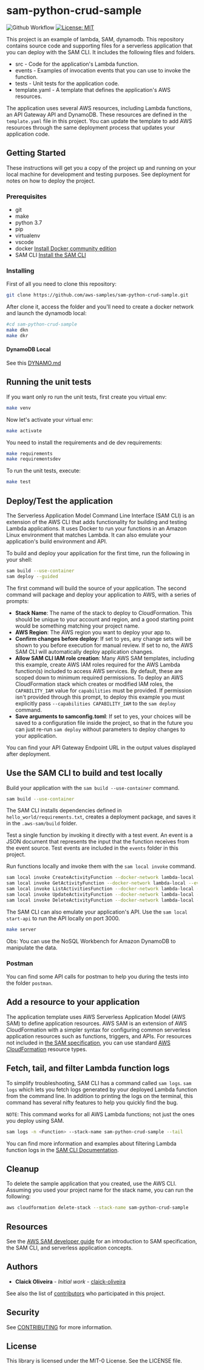 # sam-python-crud-sample

![Github Workflow](https://github.com/aws-samples/sam-python-crud-sample/workflows/Python%20package/badge.svg)
[![License: MIT](https://img.shields.io/badge/License-MIT-blue.svg)](https://opensource.org/licenses/MIT)

This project is an example of lambda, SAM, dynamodb. This repository contains source code and supporting files for a serverless application that you can deploy with the SAM CLI. It includes the following files and folders.

- src - Code for the application's Lambda function.
- events - Examples of invocation events that you can use to invoke the function.
- tests - Unit tests for the application code.
- template.yaml - A template that defines the application's AWS resources.

The application uses several AWS resources, including Lambda functions, an API Gateway API and DynamoDB. These resources are defined in the `template.yaml` file in this project. You can update the template to add AWS resources through the same deployment process that updates your application code.

## Getting Started

These instructions will get you a copy of the project up and running on your local machine for development and testing purposes. See deployment for notes on how to deploy the project.

### Prerequisites

- git
- make
- python 3.7
- pip
- virtualenv
- vscode
- docker [Install Docker community edition](https://hub.docker.com/search/?type=edition&offering=community)
- SAM CLI [Install the SAM CLI](https://docs.aws.amazon.com/serverless-application-model/latest/developerguide/serverless-sam-cli-install.html)

### Installing

First of all you need to clone this repository:

``` bash
git clone https://github.com/aws-samples/sam-python-crud-sample.git
```

After clone it, access the folder and you'll need to create a docker network and launch the dynamodb local:

```bash
#cd sam-python-crud-sample
make dkn
make dkr
```

#### DynamoDB Local

See this [DYNAMO.md](https://github.com/aws-samples/sam-python-crud-sample/blob/main/DYNAMO.md)

## Running the unit tests

If you want only ro run the unit tests, first create you virtual env:

``` bash
make venv
```

Now let's activate your virtual env:

``` bash
make activate
```

You need to install the requirements and de dev requirements:

``` bash
make requirements
make requirementsdev
```

To run the unit tests, execute:

```bash
make test
```

## Deploy/Test the application

The Serverless Application Model Command Line Interface (SAM CLI) is an extension of the AWS CLI that adds functionality for building and testing Lambda applications. It uses Docker to run your functions in an Amazon Linux environment that matches Lambda. It can also emulate your application's build environment and API.

To build and deploy your application for the first time, run the following in your shell:

```bash
sam build --use-container
sam deploy --guided
```

The first command will build the source of your application. The second command will package and deploy your application to AWS, with a series of prompts:

- **Stack Name**: The name of the stack to deploy to CloudFormation. This should be unique to your account and region, and a good starting point would be something matching your project name.
- **AWS Region**: The AWS region you want to deploy your app to.
- **Confirm changes before deploy**: If set to yes, any change sets will be shown to you before execution for manual review. If set to no, the AWS SAM CLI will automatically deploy application changes.
- **Allow SAM CLI IAM role creation**: Many AWS SAM templates, including this example, create AWS IAM roles required for the AWS Lambda function(s) included to access AWS services. By default, these are scoped down to minimum required permissions. To deploy an AWS CloudFormation stack which creates or modified IAM roles, the `CAPABILITY_IAM` value for `capabilities` must be provided. If permission isn't provided through this prompt, to deploy this example you must explicitly pass `--capabilities CAPABILITY_IAM` to the `sam deploy` command.
- **Save arguments to samconfig.toml**: If set to yes, your choices will be saved to a configuration file inside the project, so that in the future you can just re-run `sam deploy` without parameters to deploy changes to your application.

You can find your API Gateway Endpoint URL in the output values displayed after deployment.

## Use the SAM CLI to build and test locally

Build your application with the `sam build --use-container` command.

```bash
sam build --use-container
```

The SAM CLI installs dependencies defined in `hello_world/requirements.txt`, creates a deployment package, and saves it in the `.aws-sam/build` folder.

Test a single function by invoking it directly with a test event. An event is a JSON document that represents the input that the function receives from the event source. Test events are included in the `events` folder in this project.

Run functions locally and invoke them with the `sam local invoke` command.

```bash
sam local invoke CreateActivityFunction --docker-network lambda-local --event events/create_activity_event.json --parameter-overrides Table=Activities Region=us-east-1 AWSEnv=AWS_SAM_LOCAL
sam local invoke GetActivityFunction --docker-network lambda-local --event events/get_activity_event.json --parameter-overrides Table=Activities Region=us-east-1 AWSEnv=AWS_SAM_LOCAL
sam local invoke ListActivitiesFunction --docker-network lambda-local --event events/list_activities_event.json --parameter-overrides Table=Activities Region=us-east-1 AWSEnv=AWS_SAM_LOCAL
sam local invoke UpdateActivityFunction --docker-network lambda-local --event events/update_activity_event.json --parameter-overrides Table=Activities Region=us-east-1 AWSEnv=AWS_SAM_LOCAL
sam local invoke DeleteActivityFunction --docker-network lambda-local --event events/delete_activity_event.json --parameter-overrides Table=Activities Region=us-east-1 AWSEnv=AWS_SAM_LOCAL
```

The SAM CLI can also emulate your application's API. Use the `sam local start-api` to run the API locally on port 3000.

```bash
make server
```

Obs: You can use the NoSQL Workbench for Amazon DynamoDB to manipulate the data.

### Postman

You can find some API calls for postman to help you during the tests into the folder `postman`.

## Add a resource to your application

The application template uses AWS Serverless Application Model (AWS SAM) to define application resources. AWS SAM is an extension of AWS CloudFormation with a simpler syntax for configuring common serverless application resources such as functions, triggers, and APIs. For resources not included in [the SAM specification](https://github.com/awslabs/serverless-application-model/blob/master/versions/2016-10-31.md), you can use standard [AWS CloudFormation](https://docs.aws.amazon.com/AWSCloudFormation/latest/UserGuide/aws-template-resource-type-ref.html) resource types.

## Fetch, tail, and filter Lambda function logs

To simplify troubleshooting, SAM CLI has a command called `sam logs`. `sam logs` which lets you fetch logs generated by your deployed Lambda function from the command line. In addition to printing the logs on the terminal, this command has several nifty features to help you quickly find the bug.

`NOTE`: This command works for all AWS Lambda functions; not just the ones you deploy using SAM.

```bash
sam logs -n <Function> --stack-name sam-python-crud-sample --tail
```

You can find more information and examples about filtering Lambda function logs in the [SAM CLI Documentation](https://docs.aws.amazon.com/serverless-application-model/latest/developerguide/serverless-sam-cli-logging.html).

## Cleanup

To delete the sample application that you created, use the AWS CLI. Assuming you used your project name for the stack name, you can run the following:

```bash
aws cloudformation delete-stack --stack-name sam-python-crud-sample
```

## Resources

See the [AWS SAM developer guide](https://docs.aws.amazon.com/serverless-application-model/latest/developerguide/what-is-sam.html) for an introduction to SAM specification, the SAM CLI, and serverless application concepts.

## Authors

- **Claick Oliveira** - *Initial work* - [claick-oliveira](https://github.com/claick-oliveira)

See also the list of [contributors](https://github.com/aws-samples/sam-python-crud-sample/contributors) who participated in this project.

## Security

See [CONTRIBUTING](CONTRIBUTING.md#security-issue-notifications) for more information.

## License

This library is licensed under the MIT-0 License. See the LICENSE file.
